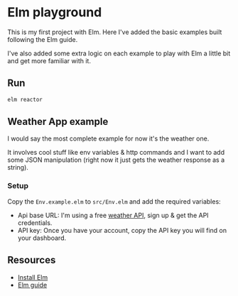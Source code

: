# Elm playground

This is my first project with Elm. Here I've added the basic examples built following the Elm guide.

I've also added some extra logic on each example to play with Elm a little bit and get more familiar with it.

## Run

```bash
elm reactor
```

## Weather App example

I would say the most complete example for now it's the weather one.

It involves cool stuff like env variables & http commands and I want to add some JSON manipulation (right now it just gets the weather response as a string).

### Setup

Copy the `Env.example.elm` to `src/Env.elm` and add the required variables:

* Api base URL: I'm using a free [weather API](https://www.weatherapi.com/), sign up & get the API credentials.
* API key: Once you have your account, copy the API key you will find on your dashboard.

## Resources

+ [Install Elm](https://guide.elm-lang.org/install/elm.html)
+ [Elm guide](https://guide.elm-lang.org/)
